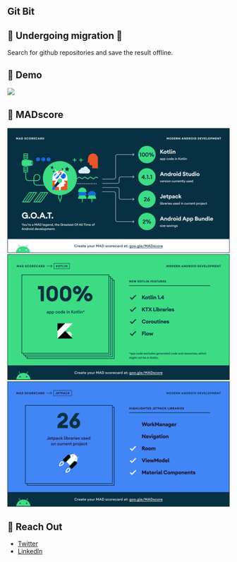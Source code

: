 Git Bit
------------

## 🚧 Undergoing migration 🚧

Search for github repositories and save the result offline.

📱 Demo
------------

<img src="art/recording.gif" width="300">

🏅 MADscore
------------

![MAD Score Summary](art/madscore/summary.png)
![MAD Score Kotlin](art/madscore/kotlin.png)
![MAD Score Jetpack](art/madscore/jetpack.png)

💬 Reach Out
------------

* [Twitter](https://twitter.com/etonotieno)
* [LinkedIn](https://www.linkedin.com/in/etonotieno)
